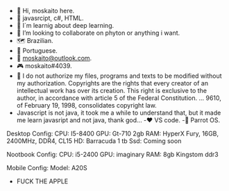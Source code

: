 - 👋 Hi, moskaito here.
- 👀 javasrcipt, c#, HTML.
- 🌱 I´m learnig about deep learning.
- 💞️ I’m looking to collaborate on phyton or anything i want.
- 🗺️ Brazilian.
- 🎤 Portuguese.
- 📧 moskaito@outlook.com.
- 🎮 moskaito#4039.
- 📜 I do not authorize my files, programs and texts to be modified without my authorization.
Copyrights are the rights that every creator of an intellectual work has over its creation. This right is exclusive to the author, in accordance with article 5 of the Federal Constitution. ... 9610, of February 19, 1998, consolidates copyright law.
- Javascript is not java, it took me a while to understand that, but it made me learn javasript and not java, thank god...
-❤️ VS code.
-🦜 Parrot OS.

Desktop Config:
CPU: I5-8400
GPU: Gt-710 2gb 
RAM: HyperX Fury, 16GB, 2400MHz, DDR4, CL15
HD: Barracuda 1 tb
Ssd: Coming soon

Nootbook Config:
 CPU: i5-2400
 GPU: imaginary
 RAM: 8gb Kingstom ddr3
 
Mobile Config:
 Model: A20S
 
- FUCK THE APPLE
